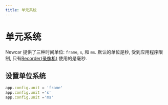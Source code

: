 ```yaml
---
title: 单元系统
---
```


# 单元系统

Newcar 提供了三种时间单位: `frame`, `s`, 和 `ms`. 默认的单位是秒, 受到应用程序限制, 只有[Recorder(录像机)](./recorder) 使用的是毫秒.

## 设置单位系统

```ts
app.config.unit = 'frame'
app.config.unit ='s'
app.config.unit ='ms'
```

